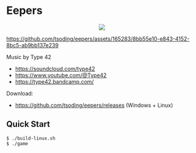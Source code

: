 # Eepers

<p align=center>
  <img src="./assets/icon.png">
</p>


https://github.com/tsoding/eepers/assets/165283/8bb55e10-e843-4152-8bc5-ab9bb137e239

Music by Type 42
- https://soundcloud.com/type42
- https://www.youtube.com/@Type42
- https://type42.bandcamp.com/

Download:
- https://github.com/tsoding/eepers/releases (Windows + Linux)

## Quick Start

```console
$ ./build-linux.sh
$ ./game
```
